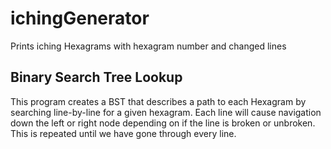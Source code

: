 # ichingGenerator

Prints iching Hexagrams with hexagram number and changed lines

## Binary Search Tree Lookup

This program creates a BST that describes a path to each Hexagram by searching line-by-line for a given hexagram.
Each line will cause navigation down the left or right node depending on if the line is broken or unbroken. This is repeated until we have gone through every line.
